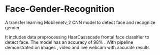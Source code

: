# Face-Gender-Recognition

A transfer learning Mobilenetv_2 CNN model to detect face and recognize gender

It includes data preprocessing 
HaarCassscade frontal face classifier to detect face.
The model has an accuracy of 98% . 
With pipeline demonstrated on images , video and live webcam with aacurate results
